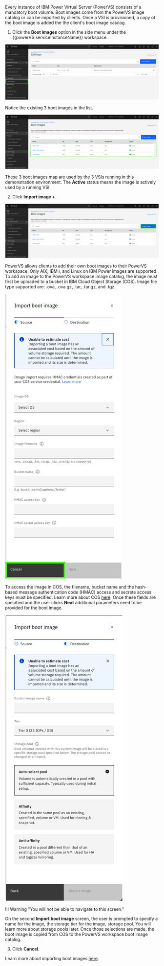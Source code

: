 Every instance of IBM Power Virtual Server (PowerVS) consists of a mandatory boot volume. Boot images come from the PowerVS image catalog or can be imported by clients. Once a VSI is provisioned, a copy of the boot image is added the the client's boot image catalog.

1. Click the **Boot images** option in the side menu under the {{powerVS.serviceInstanceName}} workspace.

![](_attachments/BootImageMenu.png)

Notice the existing 3 boot images in the list.

![](_attachments/BootImagesList.png)

These 3 boot images map are used by the 3 VSIs running in this demonstration environment. The **Active** status means the image is actively used by a running VSI.

2. Click **Import image +**.

![](_attachments/BootImagesImport.png)

PowerVS allows clients to add their own boot images to their PowerVS workspace. Only AIX, IBM i, and Linux on IBM Power images are supported. To add an image to the PowerVS workspace image catalog, the image must first be uploaded to a bucket in IBM Cloud Object Storage (COS). Image file type supported are: .ova, .ova.gz, .tar, .tar.gz, and .tgz.

![](_attachments/BootImagesImport-1.png)

To access the image in COS, the filename, bucket name and the hash-based message authentication code (HMAC) access and secrete access keys must be specified. Learn more about COS <a href="https://cloud.ibm.com/objectstorage" target="_blank">here<a>. Once these fields are specified and the user clicks **Next** additional parameters need to be provided for the boot image. 

![](_attachments/BootImagesImport-2.png)

!!! Warning "You will not be able to navigate to this screen."

On the second **Import boot image** screen, the user is prompted to specify a name for the image, the storage tier for the image, storage pool. You will learn more about storage pools later. Once those selections are made, the boot image is copied from COS to the PowerVS workspace boot image catalog.

3. Click **Cancel**.

Learn more about importing boot images <a href="https://cloud.ibm.com/docs/power-iaas?topic=power-iaas-importing-boot-image" target="_blank">here</a>.